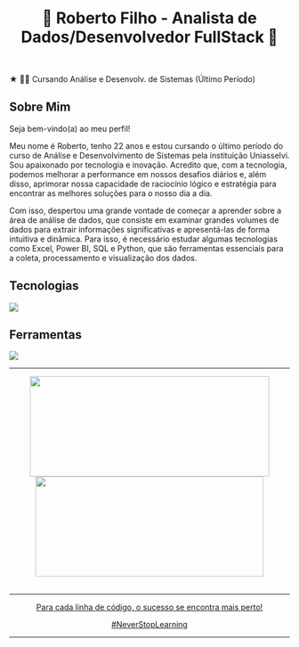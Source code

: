 <h1 align="center" display="inline">🚀 Roberto Filho - Analista de Dados/Desenvolvedor FullStack 🚀</h1>

<br/>

<p>★ 👨‍🎓 Cursando Análise e Desenvolv. de Sistemas (Último Período)</p>

## Sobre Mim

Seja bem-vindo(a) ao meu perfil!

Meu nome é Roberto, tenho 22 anos e estou cursando o último período do curso de Análise e Desenvolvimento de Sistemas pela instituição Uniasselvi. Sou apaixonado por tecnologia e inovação. Acredito que, com a tecnologia, podemos melhorar a performance em nossos desafios diários e, além disso, aprimorar nossa capacidade de raciocínio lógico e estratégia para encontrar as melhores soluções para o nosso dia a dia.

Com isso, despertou uma grande vontade de começar a aprender sobre a área de análise de dados, que consiste em examinar grandes volumes de dados para extrair informações significativas e apresentá-las de forma intuitiva e dinâmica. Para isso, é necessário estudar algumas tecnologias como Excel, Power BI, SQL e Python, que são ferramentas essenciais para a coleta, processamento e visualização dos dados.

## Tecnologias

<p align="left">
  <a href="https://skillicons.dev">
    <img src="https://skillicons.dev/icons?i=html,css,tailwind,js,react,next,nodejs,nest,python" />
  </a>
</p>

## Ferramentas

<p align="left">
  <a href="https://skillicons.dev">
    <img src="https://skillicons.dev/icons?i=vscode,figma,github,vite,docker" />
  </a>
</p>

----

<div align="center" display="inline">
  <a href="https://github.com/eurcvf">
  <img height="180em" src="https://github-readme-stats.vercel.app/api?username=eurcvf&show_icons=true&theme=holi&include_all_commits=true&hide_border=true" width="430px"/>
  <img height="180em" src="https://github-readme-stats.vercel.app/api/top-langs/?username=eurcvf&layout=compact&langs_count=8&theme=holi&hide_border=true" width="410px"/>
</div>

<br />

----

<div align="center">
  <p>Para cada linha de código, o sucesso se encontra mais perto!</p>
  <p>#NeverStopLearning</p>
</div>

----


